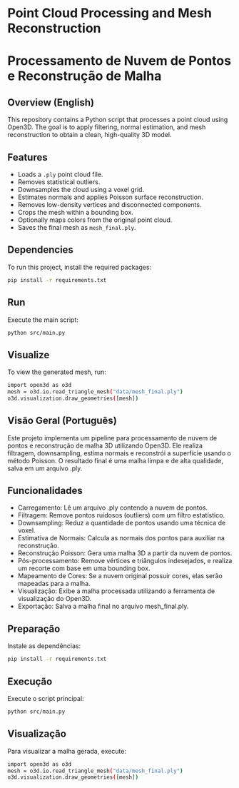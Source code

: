 # Point Cloud Processing and Mesh Reconstruction
# Processamento de Nuvem de Pontos e Reconstrução de Malha

## Overview (English)
This repository contains a Python script that processes a point cloud using Open3D. The goal is to apply filtering, normal estimation, and mesh reconstruction to obtain a clean, high-quality 3D model.

## Features
- Loads a `.ply` point cloud file.
- Removes statistical outliers.
- Downsamples the cloud using a voxel grid.
- Estimates normals and applies Poisson surface reconstruction.
- Removes low-density vertices and disconnected components.
- Crops the mesh within a bounding box.
- Optionally maps colors from the original point cloud.
- Saves the final mesh as `mesh_final.ply`.

## Dependencies
To run this project, install the required packages:
```bash
pip install -r requirements.txt
```
## Run
Execute the main script: 
```BASH
python src/main.py
```
## Visualize 
To view the generated mesh, run:
```bash
import open3d as o3d
mesh = o3d.io.read_triangle_mesh("data/mesh_final.ply")
o3d.visualization.draw_geometries([mesh])
```

## Visão Geral (Português)
Este projeto implementa um pipeline para processamento de nuvem de pontos e reconstrução de malha 3D utilizando Open3D. Ele realiza filtragem, downsampling, estima normais e reconstrói a superfície usando o método Poisson. O resultado final é uma malha limpa e de alta qualidade, salva em um arquivo .ply.

## Funcionalidades
- Carregamento: Lê um arquivo .ply contendo a nuvem de pontos.
- Filtragem: Remove pontos ruidosos (outliers) com um filtro estatístico.
- Downsampling: Reduz a quantidade de pontos usando uma técnica de voxel.
- Estimativa de Normais: Calcula as normais dos pontos para auxiliar na reconstrução.
- Reconstrução Poisson: Gera uma malha 3D a partir da nuvem de pontos.
- Pós-processamento: Remove vértices e triângulos indesejados, e realiza um recorte com base em uma bounding box.
- Mapeamento de Cores: Se a nuvem original possuir cores, elas serão mapeadas para a malha.
- Visualização: Exibe a malha processada utilizando a ferramenta de visualização do Open3D.
- Exportação: Salva a malha final no arquivo mesh_final.ply.

## Preparação
Instale as dependências:
```bash
pip install -r requirements.txt
```
## Execução 
Execute o script principal:
```BASH
python src/main.py
```
## Visualização
Para visualizar a malha gerada, execute:
```bash
import open3d as o3d
mesh = o3d.io.read_triangle_mesh("data/mesh_final.ply")
o3d.visualization.draw_geometries([mesh])
```



